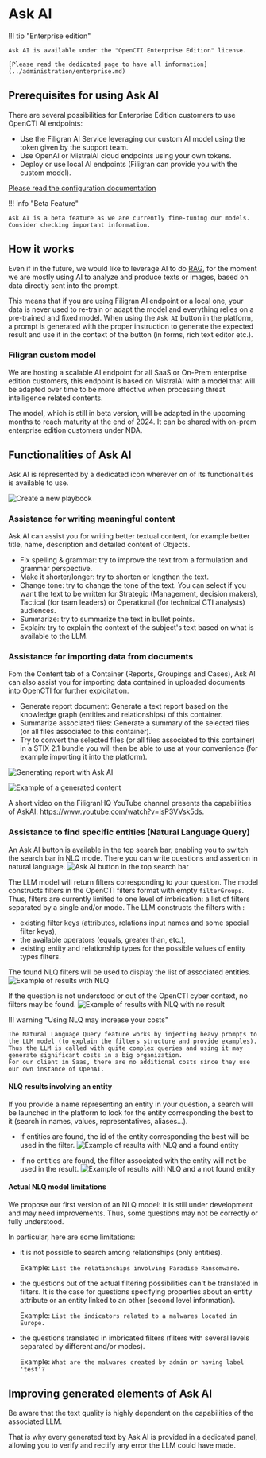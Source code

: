 # Ask AI

!!! tip "Enterprise edition"

    Ask AI is available under the "OpenCTI Enterprise Edition" license.

    [Please read the dedicated page to have all information](../administration/enterprise.md)
    

## Prerequisites for using Ask AI

There are several possibilities for Enterprise Edition customers to use OpenCTI AI endpoints:

- Use the Filigran AI Service leveraging our custom AI model using the token given by the support team.
- Use OpenAI or MistralAI cloud endpoints using your own tokens.
- Deploy or use local AI endpoints (Filigran can provide you with the custom model).

[Please read the configuration documentation](../deployment/configuration.md)

!!! info "Beta Feature"
    
    Ask AI is a beta feature as we are currently fine-tuning our models. Consider checking important information.

## How it works

Even if in the future, we would like to leverage AI to do [RAG](https://blogs.nvidia.com/blog/what-is-retrieval-augmented-generation/), for the moment we are mostly using AI to analyze and produce texts or images, based on data directly sent into the prompt.

This means that if you are using Filigran AI endpoint or a local one, your data is never used to re-train or adapt the model and everything relies on a pre-trained and fixed model. When using the `Ask AI` button in the platform, a prompt is generated with the proper instruction to generate the expected result and use it in the context of the button (in forms, rich text editor etc.).

### Filigran custom model

We are hosting a scalable AI endpoint for all SaaS or On-Prem enterprise edition customers, this endpoint is based on MistralAI with a model that will be adapted over time to be more effective when processing threat intelligence related contents.

The model, which is still in beta version, will be adapted in the upcoming months to reach maturity at the end of 2024. It can be shared with on-prem enterprise edition customers under NDA.

## Functionalities of Ask AI

Ask AI is represented by a dedicated icon wherever on of its functionalities is available to use.

![Create a new playbook](assets/askai_icon.png)

### Assistance for writing meaningful content 

Ask AI can assist you for writing better textual content, for example better title, name, description and detailed content of Objects.

- Fix spelling & grammar: try to improve the text from a formulation and grammar perspective.  
- Make it shorter/longer: try to shorten or lengthen the text.
- Change tone: try to change the tone of the text. You can select if you want the text to be written for Strategic (Management, decision makers), Tactical (for team leaders) or Operational (for technical CTI analysts) audiences.
- Summarize: try to summarize the text in bullet points.
- Explain: try to explain the context of the subject's text based on what is available to the LLM.

### Assistance for importing data from documents

Fom the Content tab of a Container (Reports, Groupings and Cases), Ask AI can also assist you for importing data contained in uploaded documents into OpenCTI for further exploitation.

- Generate report document: Generate a text report based on the knowledge graph (entities and relationships) of this container.
- Summarize associated files: Generate a summary of the selected files (or all files associated to this container).
- Try to convert the selected files (or all files associated to this container) in a STIX 2.1 bundle you will then be able to use at your convenience (for example importing it into the platform).

![Generating report with Ask AI](assets/askai_generatereport.png)

![Example of a generated content](assets/askai_generatedcontent.png)

A short video on the FiligranHQ YouTube channel presents tha capabilities of AskAI: https://www.youtube.com/watch?v=lsP3VVsk5ds.

### Assistance to find specific entities (Natural Language Query)

An Ask AI button is available in the top search bar, enabling you to switch the search bar in NLQ mode. There you can write questions and assertion in natural language.
![Ask AI button in the top search bar](assets/nlq-button.png)

The LLM model will return filters corresponding to your question. The model constructs filters in the OpenCTI filters format with empty ``filterGroups``. Thus, filters are currently limited to one level of imbrication: a list of filters separated by a single and/or mode.
The LLM constructs the filters with :
- existing filter keys (attributes, relations input names and some special filter keys),
- the available operators (equals, greater than, etc.),
- existing entity and relationship types for the possible values of entity types filters.

The found NLQ filters will be used to display the list of associated entities.
![Example of results with NLQ](assets/nlq-example.png)

If the question is not understood or out of the OpenCTI cyber context, no filters may be found.
![Example of results with NLQ with no result](assets/nlq-no-result.png)


!!! warning "Using NLQ may increase your costs"

    The Natural Language Query feature works by injecting heavy prompts to the LLM model (to explain the filters structure and provide examples). Thus the LLM is called with quite complex queries and using it may generate significant costs in a big organization.
    For our client in Saas, there are no additional costs since they use our own instance of OpenAI.

#### NLQ results involving an entity

If you provide a name representing an entity in your question, a search will be launched in the platform to look for the entity corresponding the best to it (search in names, values, representatives, aliases...).
- If entities are found, the id of the entity corresponding the best will be used in the filter.
  ![Example of results with NLQ and a found entity](assets/nlq-result-found-entity.png)

- If no entities are found, the filter associated with the entity will not be used in the result.
  ![Example of results with NLQ and a not found entity](assets/nlq-result-not-found-entity.png)

#### Actual NLQ model limitations

We propose our first version of an NLQ model: it is still under development and may need improvements.
Thus, some questions may not be correctly or fully understood.

In particular, here are some limitations:

- it is not possible to search among relationships (only entities).

  Example: ``List the relationships involving Paradise Ransomware.``

- the questions out of the actual filtering possibilities can't be translated in filters. It is the case for questions specifying properties about an entity attribute or an entity linked to an other (second level information).

  Example: ``List the indicators related to a malwares located in Europe.``

- the questions translated in imbricated filters (filters with several levels separated by different and/or modes).
  
  Example: ``What are the malwares created by admin or having label 'test'?`` 


## Improving generated elements of Ask AI

Be aware that the text quality is highly dependent on the capabilities of the associated LLM.

That is why every generated text by Ask AI is provided in a dedicated panel, allowing you to verify and rectify any error the LLM could have made.
